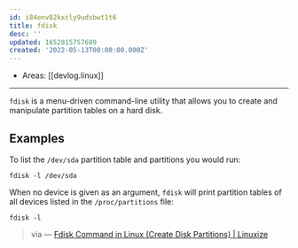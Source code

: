 ```yaml
---
id: i84env82kxcly9udsbwt1t6
title: fdisk
desc: ''
updated: 1652815757689
created: '2022-05-13T00:00:00.000Z'
---
```


- Areas: [[devlog.linux]]

---

`fdisk` is a menu-driven command-line utility that allows you to create and manipulate partition tables on a hard disk.

## Examples

To list the `/dev/sda` partition table and partitions you would run:

```
fdisk -l /dev/sda
```

When no device is given as an argument, `fdisk` will print partition tables of all devices listed in the `/proc/partitions` file:

```
fdisk -l
```

> via — [Fdisk Command in Linux (Create Disk Partitions) | Linuxize](https://linuxize.com/post/fdisk-command-in-linux/)

